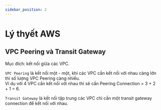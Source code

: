 ```yaml
---
sidebar_position: 2
---
```


# Lý thyết AWS

## VPC Peering và Transit Gateway
Mục đích: kết nối giữa các VPC.

`VPC Peering` là kết nối một - một, khi các VPC cần kết nối với nhau càng lớn thì số lượng VPC Peering càng nhiều.      
Ví dụ với 4 VPC cần kết nối với nhau thì sẽ cần Peering Connection = 3 + 2 + 1 = 6.   

`Transit Gateway` là kết nối tập trung các VPC chỉ cần một transit gateway connection để kết nối với nhau.    